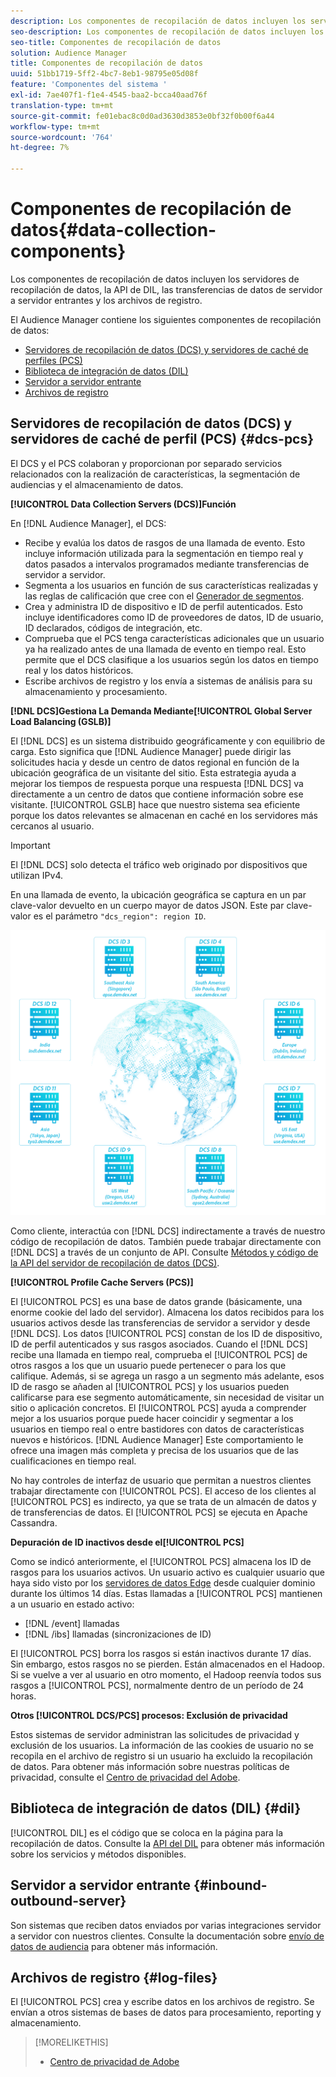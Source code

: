 ```yaml
---
description: Los componentes de recopilación de datos incluyen los servidores de recopilación de datos, la API de DIL, las transferencias de datos de servidor a servidor entrantes y los archivos de registro.
seo-description: Los componentes de recopilación de datos incluyen los servidores de recopilación de datos, la API de DIL, las transferencias de datos de servidor a servidor entrantes y los archivos de registro.
seo-title: Componentes de recopilación de datos
solution: Audience Manager
title: Componentes de recopilación de datos
uuid: 51bb1719-5ff2-4bc7-8eb1-98795e05d08f
feature: 'Componentes del sistema '
exl-id: 7ae407f1-f1e4-4545-baa2-bcca40aad76f
translation-type: tm+mt
source-git-commit: fe01ebac8c0d0ad3630d3853e0bf32f0b00f6a44
workflow-type: tm+mt
source-wordcount: '764'
ht-degree: 7%

---
```


# Componentes de recopilación de datos{#data-collection-components}

Los componentes de recopilación de datos incluyen los servidores de recopilación de datos, la API de DIL, las transferencias de datos de servidor a servidor entrantes y los archivos de registro.

<!-- 

c_compcollect.xml

 -->

El Audience Manager contiene los siguientes componentes de recopilación de datos:

* [Servidores de recopilación de datos (DCS) y servidores de caché de perfiles (PCS)](../../reference/system-components/components-data-collection.md#dcs-pcs)
* [Biblioteca de integración de datos (DIL)](../../reference/system-components/components-data-collection.md#dil)
* [Servidor a servidor entrante](../../reference/system-components/components-data-collection.md#inbound-outbound-server)
* [Archivos de registro](../../reference/system-components/components-data-collection.md#log-files)

## Servidores de recopilación de datos (DCS) y servidores de caché de perfil (PCS) {#dcs-pcs}

El DCS y el PCS colaboran y proporcionan por separado servicios relacionados con la realización de características, la segmentación de audiencias y el almacenamiento de datos.

**[!UICONTROL Data Collection Servers (DCS)]Función**

En [!DNL Audience Manager], el DCS:

* Recibe y evalúa los datos de rasgos de una llamada de evento. Esto incluye información utilizada para la segmentación en tiempo real y datos pasados a intervalos programados mediante transferencias de servidor a servidor.
* Segmenta a los usuarios en función de sus características realizadas y las reglas de calificación que cree con el [Generador de segmentos](../../features/segments/segment-builder.md).
* Crea y administra ID de dispositivo e ID de perfil autenticados. Esto incluye identificadores como ID de proveedores de datos, ID de usuario, ID declarados, códigos de integración, etc.
* Comprueba que el PCS tenga características adicionales que un usuario ya ha realizado antes de una llamada de evento en tiempo real. Esto permite que el DCS clasifique a los usuarios según los datos en tiempo real y los datos históricos.
* Escribe archivos de registro y los envía a sistemas de análisis para su almacenamiento y procesamiento.

**[!DNL DCS]Gestiona La Demanda Mediante[!UICONTROL Global Server Load Balancing (GSLB)]**

El [!DNL DCS] es un sistema distribuido geográficamente y con equilibrio de carga. Esto significa que [!DNL Audience Manager] puede dirigir las solicitudes hacia y desde un centro de datos regional en función de la ubicación geográfica de un visitante del sitio. Esta estrategia ayuda a mejorar los tiempos de respuesta porque una respuesta [!DNL DCS] va directamente a un centro de datos que contiene información sobre ese visitante. [!UICONTROL GSLB] hace que nuestro sistema sea eficiente porque los datos relevantes se almacenan en caché en los servidores más cercanos al usuario.

>[!IMPORTANT]
>
>El [!DNL DCS] solo detecta el tráfico web originado por dispositivos que utilizan IPv4.

En una llamada de evento, la ubicación geográfica se captura en un par clave-valor devuelto en un cuerpo mayor de datos JSON. Este par clave-valor es el parámetro `"dcs_region": region ID`.

![](assets/dcs-map.png)

Como cliente, interactúa con [!DNL DCS] indirectamente a través de nuestro código de recopilación de datos. También puede trabajar directamente con [!DNL DCS] a través de un conjunto de API. Consulte [Métodos y código de la API del servidor de recopilación de datos (DCS)](../../api/dcs-intro/dcs-event-calls/dcs-event-calls.md).

**[!UICONTROL Profile Cache Servers (PCS)]**

El [!UICONTROL PCS] es una base de datos grande (básicamente, una enorme cookie del lado del servidor). Almacena los datos recibidos para los usuarios activos desde las transferencias de servidor a servidor y desde [!DNL DCS]. Los datos [!UICONTROL PCS] constan de los ID de dispositivo, ID de perfil autenticados y sus rasgos asociados. Cuando el [!DNL DCS] recibe una llamada en tiempo real, comprueba el [!UICONTROL PCS] de otros rasgos a los que un usuario puede pertenecer o para los que califique. Además, si se agrega un rasgo a un segmento más adelante, esos ID de rasgo se añaden al [!UICONTROL PCS] y los usuarios pueden calificarse para ese segmento automáticamente, sin necesidad de visitar un sitio o aplicación concretos. El [!UICONTROL PCS] ayuda a comprender mejor a los usuarios porque puede hacer coincidir y segmentar a los usuarios en tiempo real o entre bastidores con datos de características nuevos e históricos. [!DNL Audience Manager] Este comportamiento le ofrece una imagen más completa y precisa de los usuarios que de las cualificaciones en tiempo real.

No hay controles de interfaz de usuario que permitan a nuestros clientes trabajar directamente con [!UICONTROL PCS]. El acceso de los clientes al [!UICONTROL PCS] es indirecto, ya que se trata de un almacén de datos y de transferencias de datos. El [!UICONTROL PCS] se ejecuta en Apache Cassandra.

**Depuración de ID inactivos desde el[!UICONTROL PCS]**

Como se indicó anteriormente, el [!UICONTROL PCS] almacena los ID de rasgos para los usuarios activos. Un usuario activo es cualquier usuario que haya sido visto por los [servidores de datos Edge](../../reference/system-components/components-edge.md) desde cualquier dominio durante los últimos 14 días. Estas llamadas a [!UICONTROL PCS] mantienen a un usuario en estado activo:

* [!DNL /event] llamadas
* [!DNL /ibs] llamadas (sincronizaciones de ID)

<!-- 

Removed /dpm calls from the bulleted list. /dpm calls have been deprecated.

 -->

El [!UICONTROL PCS] borra los rasgos si están inactivos durante 17 días. Sin embargo, estos rasgos no se pierden. Están almacenados en el Hadoop. Si se vuelve a ver al usuario en otro momento, el Hadoop reenvía todos sus rasgos a [!UICONTROL PCS], normalmente dentro de un período de 24 horas.

**Otros  [!UICONTROL DCS/PCS] procesos: Exclusión de privacidad**

Estos sistemas de servidor administran las solicitudes de privacidad y exclusión de los usuarios. La información de las cookies de usuario no se recopila en el archivo de registro si un usuario ha excluido la recopilación de datos. Para obtener más información sobre nuestras políticas de privacidad, consulte el [Centro de privacidad del Adobe](https://www.adobe.com/es/privacy/advertising-services.html).

## Biblioteca de integración de datos (DIL)  {#dil}

[!UICONTROL DIL] es el código que se coloca en la página para la recopilación de datos. Consulte la [API del DIL](../../dil/dil-overview.md) para obtener más información sobre los servicios y métodos disponibles.

## Servidor a servidor entrante {#inbound-outbound-server}

Son sistemas que reciben datos enviados por varias integraciones servidor a servidor con nuestros clientes. Consulte la documentación sobre [envío de datos de audiencia](/help/using/integration/sending-audience-data/real-time-data-integration/real-time-tech-specs.md) para obtener más información.

## Archivos de registro {#log-files}

El [!UICONTROL PCS] crea y escribe datos en los archivos de registro. Se envían a otros sistemas de bases de datos para procesamiento, reporting y almacenamiento.

>[!MORELIKETHIS]
>
>* [Centro de privacidad de Adobe](https://www.adobe.com/es/privacy.html)

